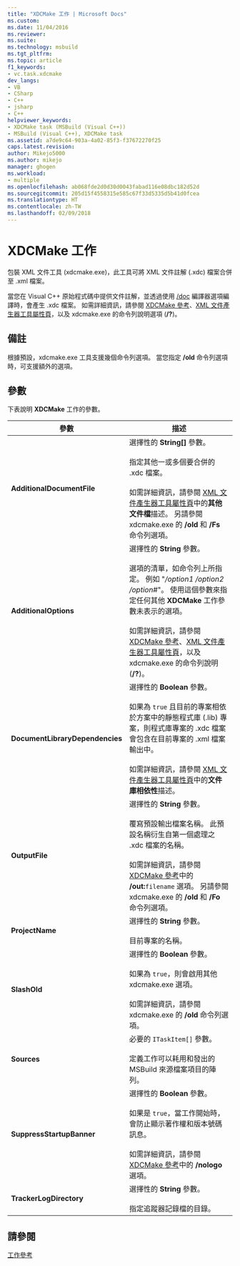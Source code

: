 ```yaml
---
title: "XDCMake 工作 | Microsoft Docs"
ms.custom: 
ms.date: 11/04/2016
ms.reviewer: 
ms.suite: 
ms.technology: msbuild
ms.tgt_pltfrm: 
ms.topic: article
f1_keywords:
- vc.task.xdcmake
dev_langs:
- VB
- CSharp
- C++
- jsharp
- C++
helpviewer_keywords:
- XDCMake task (MSBuild (Visual C++))
- MSBuild (Visual C++), XDCMake task
ms.assetid: a7de9c64-903a-4a02-85f3-f37672270f25
caps.latest.revision: 
author: Mikejo5000
ms.author: mikejo
manager: ghogen
ms.workload:
- multiple
ms.openlocfilehash: ab068fde2d0d30d0043fabad116e08dbc182d52d
ms.sourcegitcommit: 205d15f4558315e585c67f33d5335d5b41d0fcea
ms.translationtype: HT
ms.contentlocale: zh-TW
ms.lasthandoff: 02/09/2018
---
```

# <a name="xdcmake-task"></a>XDCMake 工作
包裝 XML 文件工具 (xdcmake.exe)，此工具可將 XML 文件註解 (.xdc) 檔案合併至 .xml 檔案。  
  
 當您在 Visual C++ 原始程式碼中提供文件註解，並透過使用 [/doc](/cpp/build/reference/doc-process-documentation-comments-c-cpp) 編譯器選項編譯時，會產生 .xdc 檔案。 如需詳細資訊，請參閱 [XDCMake 參考](/cpp/ide/xdcmake-reference)、[XML 文件產生器工具屬性頁](/cpp/ide/xml-document-generator-tool-property-pages)，以及 xdcmake.exe 的命令列說明選項 (**/?**)。  
  
## <a name="remarks"></a>備註  
 根據預設，xdcmake.exe 工具支援幾個命令列選項。 當您指定 **/old** 命令列選項時，可支援額外的選項。  
  
## <a name="parameters"></a>參數  
 下表說明 **XDCMake** 工作的參數。  
  
|參數|描述|  
|---------------|-----------------|  
|**AdditionalDocumentFile**|選擇性的 **String[]** 參數。<br /><br /> 指定其他一或多個要合併的 .xdc 檔案。<br /><br /> 如需詳細資訊，請參閱 [XML 文件產生器工具屬性頁](/cpp/ide/xml-document-generator-tool-property-pages)中的**其他文件檔**描述。 另請參閱 xdcmake.exe 的 **/old** 和 **/Fs** 命令列選項。|  
|**AdditionalOptions**|選擇性的 **String** 參數。<br /><br /> 選項的清單，如命令列上所指定。 例如 "*/option1 /option2 /option#*"。 使用這個參數來指定任何其他 **XDCMake** 工作參數未表示的選項。<br /><br /> 如需詳細資訊，請參閱 [XDCMake 參考](/cpp/ide/xdcmake-reference)、[XML 文件產生器工具屬性頁](/cpp/ide/xml-document-generator-tool-property-pages)，以及 xdcmake.exe 的命令列說明 (**/?**)。|  
|**DocumentLibraryDependencies**|選擇性的 **Boolean** 參數。<br /><br /> 如果為 `true` 且目前的專案相依於方案中的靜態程式庫 (.lib) 專案，則程式庫專案的 .xdc 檔案會包含在目前專案的 .xml 檔案輸出中。<br /><br /> 如需詳細資訊，請參閱 [XML 文件產生器工具屬性頁](/cpp/ide/xml-document-generator-tool-property-pages)中的**文件庫相依性**描述。|  
|**OutputFile**|選擇性的 **String** 參數。<br /><br /> 覆寫預設輸出檔案名稱。 此預設名稱衍生自第一個處理之 .xdc 檔案的名稱。<br /><br /> 如需詳細資訊，請參閱 [XDCMake 參考](/cpp/ide/xdcmake-reference)中的 **/out:**`filename` 選項。 另請參閱 xdcmake.exe 的 **/old** 和 **/Fo** 命令列選項。|  
|**ProjectName**|選擇性的 **String** 參數。<br /><br /> 目前專案的名稱。|  
|**SlashOld**|選擇性的 **Boolean** 參數。<br /><br /> 如果為 `true`，則會啟用其他 xdcmake.exe 選項。<br /><br /> 如需詳細資訊，請參閱 xdcmake.exe 的 **/old** 命令列選項。|  
|**Sources**|必要的 `ITaskItem[]` 參數。<br /><br /> 定義工作可以耗用和發出的 MSBuild 來源檔案項目的陣列。|  
|**SuppressStartupBanner**|選擇性的 **Boolean** 參數。<br /><br /> 如果是 `true`，當工作開始時，會防止顯示著作權和版本號碼訊息。<br /><br /> 如需詳細資訊，請參閱 [XDCMake 參考](/cpp/ide/xdcmake-reference)中的 **/nologo** 選項。|  
|**TrackerLogDirectory**|選擇性的 **String** 參數。<br /><br /> 指定追蹤器記錄檔的目錄。|  
  
## <a name="see-also"></a>請參閱  
 [工作參考](../msbuild/msbuild-task-reference.md)